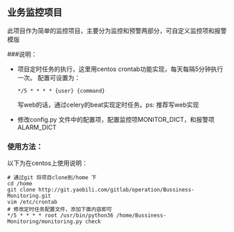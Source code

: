 ## 业务监控项目

此项目作为简单的监控项目，主要分为监控和预警两部分，可自定义监控项和报警模版

###说明：

- 项目定时任务的执行，这里用centos crontab功能实现，每天每隔5分钟执行一次。
  配置可设置为：
    ```
    */5 * * * * {user} {command}
    ```
    写web的话，通过celery的beat实现定时任务。ps: 推荐写web实现

- 修改config.py 文件中的配置项，配置监控项MONITOR_DICT，和报警项ALARM_DICT


### 使用方法：

以下为在centos上使用说明：
  
    # 通过git 将项目clone到/home 下
    cd /home
    git clone http://git.yaobili.com/gitlab/operation/Bussiness-Monitoring.git
    vim /etc/crontab   
    # 修改定时任务配置文件，添加下面内容即可
    */5 * * * * root /usr/bin/python36 /home/Bussiness-Monitoring/monitoring.py check
